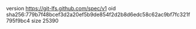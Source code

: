 version https://git-lfs.github.com/spec/v1
oid sha256:779b7f48bcef3d2a20ef5b9de854f2d2b8d6edc58c62ac9bf7fc321f795f9bc4
size 25390
